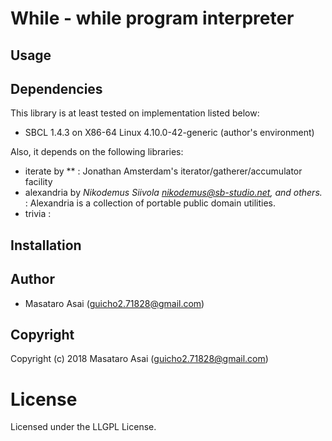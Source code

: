 
# While - while program interpreter

## Usage


## Dependencies
This library is at least tested on implementation listed below:

+ SBCL 1.4.3 on X86-64 Linux 4.10.0-42-generic (author's environment)

Also, it depends on the following libraries:

+ iterate by ** :
    Jonathan Amsterdam's iterator/gatherer/accumulator facility
+ alexandria by *Nikodemus Siivola <nikodemus@sb-studio.net>, and others.* :
    Alexandria is a collection of portable public domain utilities.
+ trivia :
    

## Installation

## Author

* Masataro Asai (guicho2.71828@gmail.com)

## Copyright

Copyright (c) 2018 Masataro Asai (guicho2.71828@gmail.com)

# License

Licensed under the LLGPL License.


